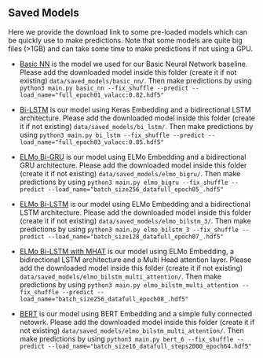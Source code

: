 ## Saved Models

Here we provide the download link to some pre-loaded models which can be quickly use to make predictions. Note that some models are quite big files (>1GB) and can take some time to make predictions if not using a GPU.

- [Basic NN](https://polybox.ethz.ch/index.php/s/WYWqaU6WqsTKLtS) is the model we used for our Basic Neural Network baseline. Please add the downloaded model inside this folder (create it if not existing) `data/saved_models/basic_nn/`. Then make predictions by using `python3 main.py basic_nn --fix_shuffle --predict --load_name="full_epoch01_valacc:0.82.hdf5"`

- [Bi-LSTM](https://polybox.ethz.ch/index.php/s/2wOTI3imbQn7BWh) is our model using Keras Embedding and a bidirectional LSTM architecture. Please add the downloaded model inside this folder (create it if not existing) `data/saved_models/bi_lstm/`. Then make predictions by using `python3 main.py bi_lstm --fix_shuffle --predict --load_name="full_epoch03_valacc:0.85.hdf5"`

- [ELMo Bi-GRU](https://polybox.ethz.ch/index.php/s/TfYsW1l3IRHh4jc) is our model using ELMo Embedding and a bidirectional GRU architecture. Please add the downloaded model inside this folder (create it if not existing) `data/saved_models/elmo_bigru/`. Then make predictions by using `python3 main.py elmo_bigru --fix_shuffle --predict --load_name="batch_size256_datafull_epoch05_.hdf5"`

- [ELMo Bi-LSTM](https://polybox.ethz.ch/index.php/s/NzgHjJjSGZeAap0) is our model using ELMo Embedding and a bidirectional LSTM architecture. Please add the downloaded model inside this folder (create it if not existing) `data/saved_models/elmo_bilstm_3/`. Then make predictions by using `python3 main.py elmo_bilstm_3 --fix_shuffle --predict --load_name="batch_size128_datafull_epoch07_.hdf5"`

- [ELMo Bi-LSTM with MHAT](https://polybox.ethz.ch/index.php/s/8RZh4fOkd9mmI8C) is our model using ELMo Embedding, a bidirectional LSTM architecture and a Multi Head attention layer. Please add the downloaded model inside this folder (create it if not existing) `data/saved_models/elmo_bilstm_multi_attention/`. Then make predictions by using `python3 main.py elmo_bilstm_multi_attention --fix_shuffle --predict --load_name="batch_size256_datafull_epoch08_.hdf5"`

- [BERT](https://polybox.ethz.ch/index.php/s/fgZHXbk4RfqkCsF) is our model using BERT Embedding and a simple fully connected netowrk. Please add the downloaded model inside this folder (create it if not existing) `data/saved_models/elmo_bilstm_multi_attention/`. Then make predictions by using `python3 main.py bert_6 --fix_shuffle --predict --load_name="batch_size16_datafull_steps2000_epoch64.hdf5"`